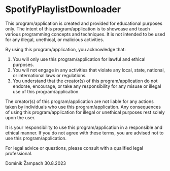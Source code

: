 # SpotifyPlaylistDownloader

This program/application is created and provided for educational purposes only. The intent of this program/application is to showcase and teach various programming concepts and techniques. It is not intended to be used for any illegal, unethical, or malicious activities.

By using this program/application, you acknowledge that:

1. You will only use this program/application for lawful and ethical purposes.
2. You will not engage in any activities that violate any local, state, national, or international laws or regulations.
3. You understand that the creator(s) of this program/application do not endorse, encourage, or take any responsibility for any misuse or illegal use of this program/application.

The creator(s) of this program/application are not liable for any actions taken by individuals who use this program/application. Any consequences of using this program/application for illegal or unethical purposes rest solely upon the user.

It is your responsibility to use this program/application in a responsible and ethical manner. If you do not agree with these terms, you are advised not to use this program/application.

For legal advice or questions, please consult with a qualified legal professional.

Dominik Žampach
30.8.2023
